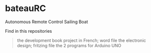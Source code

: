 # bateauRC
Autonomous Remote Control Sailing Boat

Find in this repositories
> the development book project in French; word file
> the electronic design; fritzing file
> the 2 programs for Arduino UNO
